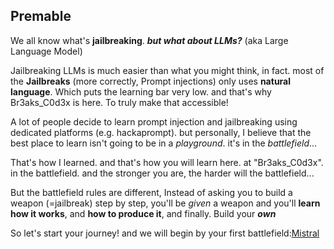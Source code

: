 ## Premable

We all know what's **jailbreaking**. ***but what about LLMs?*** (aka Large Language Model)

Jailbreaking LLMs is much easier than what you might think, in fact. most of the **Jailbreaks** (more correctly,  Prompt injections) only uses **natural language**. Which puts the learning bar very low. and that's why Br3aks_C0d3x is here. To truly make that accessible!

A lot of people decide to learn prompt injection and jailbreaking using dedicated platforms (e.g. hackaprompt). but personally, I believe that the best place to learn isn't going to be in a *playground*. it's in the *battlefield*...

That's how I learned. and that's how you will learn here. at "Br3aks_C0d3x". in the battlefield. and the stronger you are, the harder will the battlefield...

But the battlefield rules are different, Instead of asking you to build a weapon (=jailbreak) step by step, you'll be *given* a weapon and you'll **learn how it works**, and **how to produce it**, and finally. Build your ***own***

So let's start your journey! and we will begin by your first battlefield:[Mistral](level_1:mistral.mkd)
